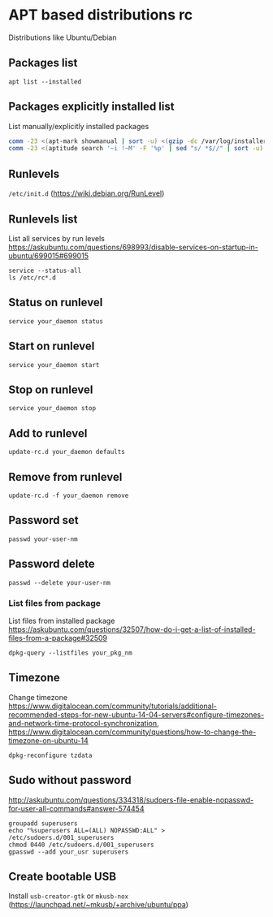 # APT based distributions rc

Distributions like Ubuntu/Debian

## Packages list

    apt list --installed

## Packages explicitly installed list

List manually/explicitly installed packages

```sh
comm -23 <(apt-mark showmanual | sort -u) <(gzip -dc /var/log/installer/initial-status.gz | sed -n 's/^Package: //p' | sort -u)
comm -23 <(aptitude search '~i !~M' -F '%p' | sed "s/ *$//" | sort -u) <(gzip -dc /var/log/installer/initial-status.gz | sed -n 's/^Package: //p' | sort -u)
```

## Runlevels

`/etc/init.d` (https://wiki.debian.org/RunLevel)

## Runlevels list

List all services by run levels
<https://askubuntu.com/questions/698993/disable-services-on-startup-in-ubuntu/699015#699015>

    service --status-all
    ls /etc/rc*.d

## Status on runlevel

    service your_daemon status

## Start on runlevel

    service your_daemon start

## Stop on runlevel

    service your_daemon stop

## Add to runlevel

    update-rc.d your_daemon defaults

## Remove from runlevel

    update-rc.d -f your_daemon remove

## Password set

    passwd your-user-nm

## Password delete

    passwd --delete your-user-nm

### List files from package

List files from installed package
<https://askubuntu.com/questions/32507/how-do-i-get-a-list-of-installed-files-from-a-package#32509>

    dpkg-query --listfiles your_pkg_nm

## Timezone

Change timezone
<https://www.digitalocean.com/community/tutorials/additional-recommended-steps-for-new-ubuntu-14-04-servers#configure-timezones-and-network-time-protocol-synchronization>,
<https://www.digitalocean.com/community/questions/how-to-change-the-timezone-on-ubuntu-14>

    dpkg-reconfigure tzdata

## Sudo without password

<http://askubuntu.com/questions/334318/sudoers-file-enable-nopasswd-for-user-all-commands#answer-574454>

    groupadd superusers
    echo "%superusers ALL=(ALL) NOPASSWD:ALL" > /etc/sudoers.d/001_superusers
    chmod 0440 /etc/sudoers.d/001_superusers
    gpasswd --add your_usr superusers

## Create bootable USB

Install `usb-creator-gtk` or `mkusb-nox` (https://launchpad.net/~mkusb/+archive/ubuntu/ppa)
